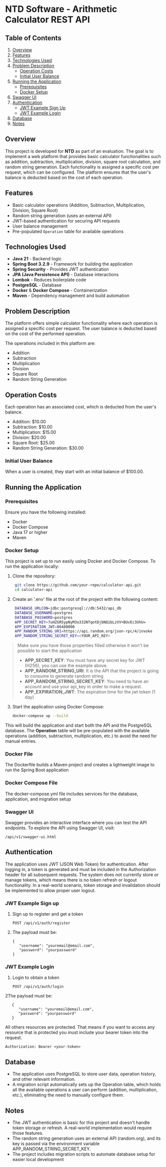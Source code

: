 # NTD Software - Arithmetic Calculator REST API

## Table of Contents

1. [Overview](#overview)
2. [Features](#features)
3. [Technologies Used](#technologies-used)
4. [Problem Description](#problem-description)
    - [Operation Costs](#operation-costs)
    - [Initial User Balance](#initial-user-balance)
5. [Running the Application](#running-the-application)
    - [Prerequisites](#prerequisites)
    - [Docker Setup](#docker-setup)
6. [Swagger UI](#swagger-ui)
7. [Authentication](#authentication)
    - [JWT Example Sign Up](#jwt-example-sign-up)
    - [JWT Example Login](#jwt-example-login)
8. [Database](#database)
9. [Notes](#notes)

## Overview

This project is developed for **NTD** as part of an evaluation. The goal is to implement a web platform that provides basic calculator functionalities such as addition, subtraction, multiplication, division, square root calculation, and random string generation. Each functionality is assigned a specific cost per request, which can be configured. The platform ensures that the user's balance is deducted based on the cost of each operation.

## Features

- Basic calculator operations (Addition, Subtraction, Multiplication, Division, Square Root)
- Random string generation (uses an external API)
- JWT-based authentication for securing API requests
- User balance management
- Pre-populated `Operation` table for available operations

## Technologies Used

- **Java 21** - Backend logic
- **Spring Boot 3.2.9** - Framework for building the application
- **Spring Security** - Provides JWT authentication
- **JPA (Java Persistence API)** - Database interactions
- **Lombok** - Reduces boilerplate code
- **PostgreSQL** - Database
- **Docker** & **Docker Compose** - Containerization
- **Maven** - Dependency management and build automation

## Problem Description

The platform offers simple calculator functionality where each operation is assigned a specific cost per request. The user balance is deducted based on the cost of the performed operation.

The operations included in this platform are:

- Addition
- Subtraction
- Multiplication
- Division
- Square Root
- Random String Generation

## Operation Costs
Each operation has an associated cost, which is deducted from the user's balance.

- Addition: $10.00
- Subtraction: $10.00
- Multiplication: $15.00
- Division: $20.00
- Square Root: $25.00
- Random String Generation: $30.00

### Initial User Balance
When a user is created, they start with an initial balance of $100.00.

## Running the Application

### Prerequisites

Ensure you have the following installed:

- Docker
- Docker Compose
- Java 17 or higher
- Maven

### Docker Setup


This project is set up to run easily using Docker and Docker Compose. To run the application locally:

1. Clone the repository:

   ```bash
    git clone https://github.com/your-repo/calculator-api.git
    cd calculator-api
   
2. Create an '.env' file at the root of the project with the following content: 

   ```bash
    DATABASE_URLCON=jdbc:postgresql://db:5432/api_db
    DATABASE_USERNAME=postgres
    DATABASE_PASSWORD=postgres
    APP_SECRET_KEY=7uHZGR5ypNyM3o332NTqotDjbNQibLzVV+BUvEc3UhU=
    APP_EXPIRATION_JWT=86400000
    APP_RANDOM_STRING_URI=https://api.random.org/json-rpc/4/invoke
    APP_RANDOM_STRING_SECRET_KEY=<YOUR_API_KEY>
   

> Make sure you have those properties filled
> otherwise it won't be possible to start the application
> - **APP_SECRET_KEY**: You must have any secret key for JWT (H256), you can use the example above.
> - **APP_RANDOM_STRING_URI**: It is the API that the project is going to consume to generate random string
> - **APP_RANDOM_STRING_SECRET_KEY**: You need to have an account and use your api_key in order to make a request.
> - **APP_EXPIRATION_JWT**: The expiration time for the jwt token (1 day)


3. Start the application using Docker Compose:


    ```bash
    docker-compose up --build

This will build the application and start both the API and the PostgreSQL database. The **Operation** table will be pre-populated with the available operations (addition, subtraction, multiplication, etc.) to avoid the need for manual entries.


### Docker File
The Dockerfile builds a Maven project and creates a lightweight image to run the Spring Boot application

### Docker Compose File
The docker-compose.yml file includes services for the database, application, and migration setup

### Swagger UI
Swagger provides an interactive interface where you can test the API endpoints. To explore the API using Swagger UI, visit:

    /api/v1/swagger-ui.html


## Authentication
The application uses JWT (JSON Web Token) for authentication. After logging in, a token is generated and must be included in the Authorization header for all subsequent requests. The system does not currently store or manage tokens, which means there is no token refresh or logout functionality. In a real-world scenario, token storage and invalidation should be implemented to allow proper user logout.

### JWT Example Sign up
1. Sign up to register and get a token

       POST /api/v1/auth/register
2. The payload must be:
   
       {
          "username": "youremail@email.com",
          "password": "yourpassword"
       }

### JWT Example Login
1. Login to obtain a token
   
       POST /api/v1/auth/login

   
2The payload must be:
    
       {
          "username": "youremail@email.com",
          "password": "yourpassword"
       }
   
All others resources are protected. That means if you want to access any resource that is protected you must include your bearer token into the request.

    Authorization: Bearer <your-token>

## Database
- The application uses PostgreSQL to store user data, operation history, and other relevant information.
- A migration script automatically sets up the Operation table, which holds all the available operations a user can perform (addition, multiplication, etc.), eliminating the need to manually configure them.


## Notes
- The JWT authentication is basic for this project and doesn't handle token storage or refresh. A real-world implementation would require those features.
- The random string generation uses an external API (random.org), and its key is passed via the environment variable APP_RANDOM_STRING_SECRET_KEY.
- The project includes migration scripts to automate database setup for easier local development